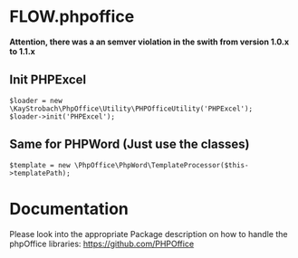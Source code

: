 # FLOW.phpoffice

**Attention, there was a an semver violation in the swith from version 1.0.x to 1.1.x**

## Init PHPExcel

```
$loader = new \KayStrobach\PhpOffice\Utility\PHPOfficeUtility('PHPExcel');
$loader->init('PHPExcel');
```

## Same for PHPWord (Just use the classes)

```
$template = new \PhpOffice\PhpWord\TemplateProcessor($this->templatePath);
```

# Documentation

Please look into the appropriate Package description on how to handle the phpOffice libraries: https://github.com/PHPOffice
